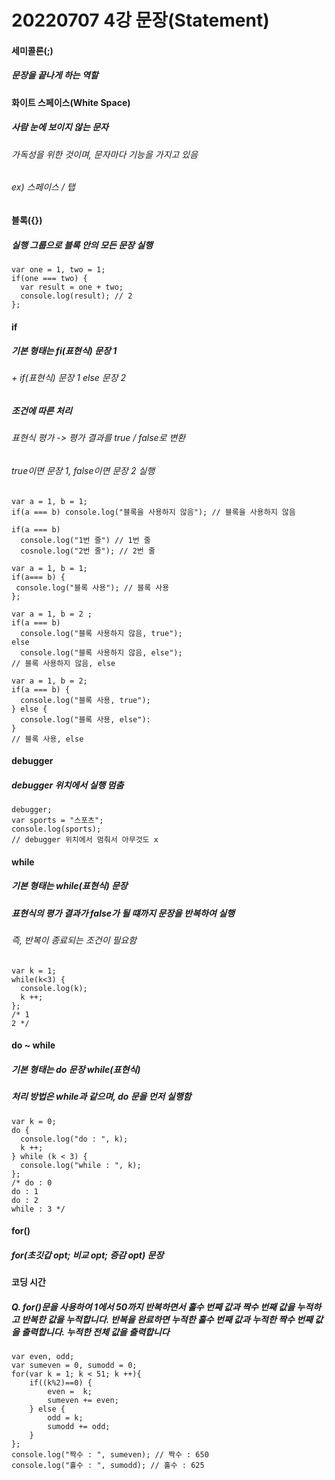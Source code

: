 # 20220707 4강 문장(Statement)

#### 세미콜론(;)
##### 문장을 끝나게 하는 역할 

#### 화이트 스페이스(White Space)
##### 사람 눈에 보이지 않는 문자
###### 가독성을 위한 것이며, 문자마다 기능을 가지고 있음
###### ex) 스페이스 / 탭 

#### 블록({})
##### 실행 그룹으로 블록 안의 모든 문장 실행
```
var one = 1, two = 1;
if(one === two) {
  var result = one + two;
  console.log(result); // 2
};
```

#### if
##### 기본 형태는 fi(표현식) 문장 1
###### + if(표현식) 문장 1 else 문장 2
##### 조건에 따른 처리
###### 표현식 평가 -> 평가 결과를 true / false로 변환
###### true이면 문장 1, false이면 문장 2 실행
```
var a = 1, b = 1;
if(a === b) console.log("블록을 사용하지 않음"); // 블록을 사용하지 않음

if(a === b)
  console.log("1번 줄") // 1번 줄
  cosnole.log("2번 줄"); // 2번 줄
 ```
 ```
 var a = 1, b = 1;
 if(a=== b) {
  console.log("블록 사용"); // 블록 사용
};
```
```
var a = 1, b = 2 ;
if(a === b)
  console.log("블록 사용하지 않음, true");
else 
  console.log("블록 사용하지 않음, else");
// 블록 사용하지 않음, else
```
```
var a = 1, b = 2;
if(a === b) {
  console.log("블록 사용, true");
} else {
  console.log("블록 사용, else"):
} 
// 블록 사용, else
```

#### debugger
##### debugger 위치에서 실행 멈춤
```
debugger;
var sports = "스포츠";
console.log(sports);
// debugger 위치에서 멈춰서 아무것도 x
```

#### while
##### 기본 형태는 while(표현식) 문장
##### 표현식의 평가 결과가 false가 될 떄까지 문장을 반복하여 실행
###### 즉, 반복이 종료되는 조건이 필요함
```
var k = 1;
while(k<3) {
  console.log(k);
  k ++;
};
/* 1
2 */
```

#### do ~ while
##### 기본 형태는 do 문장 while(표현식)
##### 처리 방법은 while과 같으며, do 문을 먼저 실행함
```
var k = 0;
do {
  console.log("do : ", k);
  k ++;
} while (k < 3) {
  console.log("while : ", k);
};
/* do : 0
do : 1
do : 2 
while : 3 */
```
#### for()
##### for(초깃갑 opt; 비교 opt; 증감 opt) 문장

#### 코딩 시간
##### Q. for()문을 사용하여 1에서 50까지 반복하면서 홀수 번째 값과 짝수 번째 값을 누적하고 반복한 값을 누적합니다. 반복을 완료하면 누적한 홀수 번째 값과 누적한 짝수 번째 값을 출력합니다. 누적한 전체 값을 출력합니다
```
var even, odd;
var sumeven = 0, sumodd = 0;
for(var k = 1; k < 51; k ++){
    if((k%2)==0) {
        even =  k;
        sumeven += even;
    } else {
        odd = k;
        sumodd += odd;
    }
};
console.log("짝수 : ", sumeven); // 짝수 : 650
console.log("홀수 : ", sumodd); // 홀수 : 625
```


